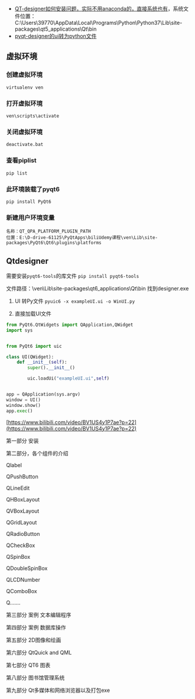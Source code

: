 - [QT-designer如何安装问题，实际不用anaconda的，直接系统也有](https://blog.csdn.net/weixin_41929524/article/details/81456308)，系统文件位置：C:\Users\39770\AppData\Local\Programs\Python\Python37\Lib\site-packages\qt5_applications\Qt\bin
- [pyqt-designer的ui转为python文件](https://blog.csdn.net/Angelasan/article/details/44917283)
## 虚拟环境
###  创建虚拟环境
`virtualenv ven `

###  打开虚拟环境
`ven\scripts\activate `

###  关闭虚拟环境
`deactivate.bat`

###  查看piplist 
`pip list`

###  此环境装载了pyqt6
`pip install PyQt6`


###  新建用户环境变量
```
名称：QT_QPA_PLATFORM_PLUGIN_PATH
位置：E:\D-drive-61125\PyQtApps\biliUdemy课程\ven\Lib\site-packages\PyQt6\Qt6\plugins\platforms
```

##  Qtdesigner
需要安装`pyqt6-tools`的库文件
`pip install pyqt6-tools`

文件路径：\ven\Lib\site-packages\qt6_applications\Qt\bin 找到designer.exe

01. UI 转Py文件
`pyuic6 -x exampleUI.ui -o WinUI.py`

02. 直接加载UI文件

``` python
from PyQt6.QtWidgets import QApplication,QWidget
import sys


from PyQt6 import uic

class UI(QWidget):
    def __init__(self):
        super().__init__()

        uic.loadUi("exampleUI.ui",self)


app = QApplication(sys.argv)
window = UI()
window.show()
app.exec()
```



[https://www.bilibili.com/video/BV1US4y1P7ae?p=22](https://www.bilibili.com/video/BV1US4y1P7ae?p=22)

第一部分 安装

第二部分，各个组件的介绍

  Qlabel

  QPushButton

  QLineEdit

  QHBoxLayout

  QVBoxLayout

  QGridLayout

  QRadioButton

  QCheckBox

  QSpinBox

  QDoubleSpinBox

  QLCDNumber

  QComboBox

  Q.......



第三部分 案例 文本编辑程序



第四部分 案例 数据库操作



第五部分 2D图像和绘画



第六部分 QtQuick and QML



第七部分 QT6 图表



第八部分 图书馆管理系统



第九部分 Qt多媒体和网络浏览器以及打包exe